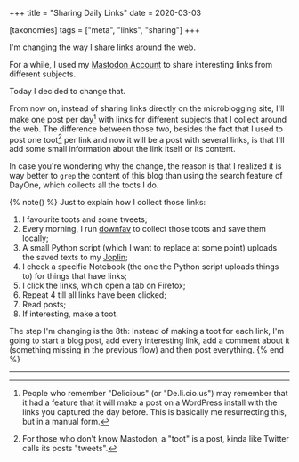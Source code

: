 +++
title = "Sharing Daily Links"
date = 2020-03-03

[taxonomies]
tags = ["meta", "links", "sharing"]
+++

I'm changing the way I share links around the web.

<!-- more -->

For a while, I used my [Mastodon
Account](https://functional.cafe/@juliobiason) to share interesting links from
different subjects.

Today I decided to change that.

From now on, instead of sharing links directly on the microblogging site, I'll
make one post per day[^1] with links for different subjects that I collect
around the web. The difference between those two, besides the fact that I used
to post one toot[^2] per link and now it will be a post with several links, is
that I'll add some small information about the link itself or its content.

In case you're wondering why the change, the reason is that I realized it is
way better to `grep` the content of this blog than using the search feature of
DayOne, which collects all the toots I do.

{% note() %}
Just to explain how I collect those links:

1. I favourite toots and some tweets;
2. Every morning, I run [downfav](https://git.juliobiason.me/downfav.git/) to
   collect those toots and save them locally;
3. A small Python script (which I want to replace at some point) uploads the
   saved texts to my [Joplin](https://joplinapp.org/);
4. I check a specific Notebook (the one the Python script uploads things to)
   for things that have links;
5. I click the links, which open a tab on Firefox;
6. Repeat 4 till all links have been clicked;
7. Read posts;
8. If interesting, make a toot.

The step I'm changing is the 8th: Instead of making a toot for each link, I'm
going to start a blog post, add every interesting link, add a comment about it
(something missing in the previous flow) and then post everything.
{% end %}

---

[^1]: People who remember "Delicious" (or "De.li.cio.us") may remember that it
  had a feature that it will make a post on a WordPress install with the links
  you captured the day before. This is basically me resurrecting this, but in
  a manual form.

[^2]: For those who don't know Mastodon, a "toot" is a post, kinda like
  Twitter calls its posts "tweets".
